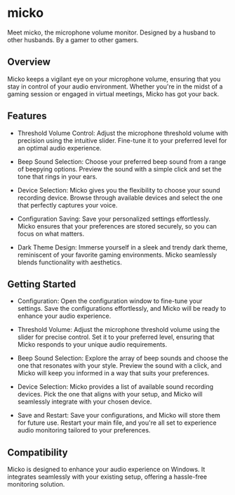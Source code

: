 # micko
Meet micko, the microphone volume monitor. Designed by a husband to other husbands. By a gamer to other gamers.

## Overview
Micko keeps a vigilant eye on your microphone volume, ensuring that you stay in control of your audio environment. Whether you're in the midst of a gaming session or engaged in virtual meetings, Micko has got your back.

## Features
- Threshold Volume Control: Adjust the microphone threshold volume with precision using the intuitive slider. Fine-tune it to your preferred level for an optimal audio experience.

- Beep Sound Selection: Choose your preferred beep sound from a range of beepying options. Preview the sound with a simple click and set the tone that rings in your ears.

- Device Selection: Micko gives you the flexibility to choose your sound recording device. Browse through available devices and select the one that perfectly captures your voice.

- Configuration Saving: Save your personalized settings effortlessly. Micko ensures that your preferences are stored securely, so you can focus on what matters.

- Dark Theme Design: Immerse yourself in a sleek and trendy dark theme, reminiscent of your favorite gaming environments. Micko seamlessly blends functionality with aesthetics.

## Getting Started
- Configuration: Open the configuration window to fine-tune your settings. Save the configurations effortlessly, and Micko will be ready to enhance your audio experience.

- Threshold Volume: Adjust the microphone threshold volume using the slider for precise control. Set it to your preferred level, ensuring that Micko responds to your unique audio requirements.

- Beep Sound Selection: Explore the array of beep sounds and choose the one that resonates with your style. Preview the sound with a click, and Micko will keep you informed in a way that suits your preferences.

- Device Selection: Micko provides a list of available sound recording devices. Pick the one that aligns with your setup, and Micko will seamlessly integrate with your chosen device.

- Save and Restart: Save your configurations, and Micko will store them for future use. Restart your main file, and you're all set to experience audio monitoring tailored to your preferences.

## Compatibility
Micko is designed to enhance your audio experience on Windows. It integrates seamlessly with your existing setup, offering a hassle-free monitoring solution.